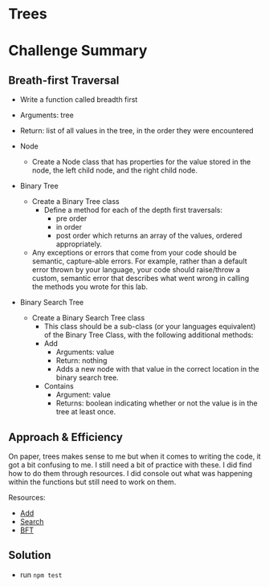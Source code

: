 # Trees

# Challenge Summary

## Breath-first Traversal
- Write a function called breadth first
- Arguments: tree
- Return: list of all values in the tree, in the order they were encountered

- Node
  - Create a Node class that has properties for the value stored in the node, the left child node, and the right child node.
- Binary Tree
  - Create a Binary Tree class
    - Define a method for each of the depth first traversals:
      - pre order
      - in order
      - post order which returns an array of the values, ordered appropriately.
  - Any exceptions or errors that come from your code should be semantic, capture-able errors. For example, rather than a default error thrown by your language, your code should raise/throw a custom, semantic error that describes what went wrong in calling the methods you wrote for this lab.
- Binary Search Tree
  - Create a Binary Search Tree class
    - This class should be a sub-class (or your languages equivalent) of the Binary Tree Class, with the following additional methods:
    - Add
      - Arguments: value
      - Return: nothing
      - Adds a new node with that value in the correct location in the binary search tree.
    - Contains
      - Argument: value
      - Returns: boolean indicating whether or not the value is in the tree at least once.

## Approach & Efficiency
On paper, trees makes sense to me but when it comes to writing the code, it got a bit confusing to me. I still need a bit of practice with these. I did find how to do them through resources. I did console out what was happening within the functions but still need to work on them.

Resources:
- [Add](https://www.digitalocean.com/community/tutorials/js-binary-search-trees)
- [Search](https://www.tutorialspoint.com/Searching-for-values-in-an-Javascript-Binary-Search-Tree)
- [BFT](https://dev.to/edwardcashmere/binary-tree-part-3-breadth-first-search-javascript-and-python-21k1)

## Solution
- run `npm test`
